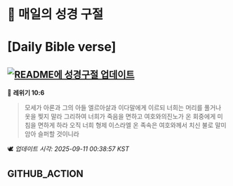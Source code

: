# 🙏 매일의 성경 구절
# [Daily Bible verse]
## [![README에 성경구절 업데이트](https://github.com/DONGSUKA/first_test/actions/workflows/update-readme-bible.yml/badge.svg)](https://github.com/DONGSUKA/first_test/actions/workflows/update-readme-bible.yml)
<!-- START_BIBLE_VERSE -->
📖 **레위기 10:6**
> 모세가 아론과 그의 아들 엘르아살과 이다말에게 이르되 너희는 머리를 풀거나 옷을 찢지 말라 그리하여 너희가 죽음을 면하고 여호와의진노가 온 회중에게 미침을 면하게 하라 오직 너희 형제 이스라엘 온 족속은 여호와께서 치신 불로 말미암아 슬퍼할 것이니라

🕊️ _업데이트 시각: 2025-09-11 00:38:57 KST_
  <!-- END_BIBLE_VERSE -->
## GITHUB_ACTION
